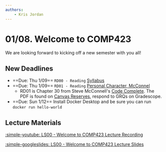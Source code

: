 ```yaml
---
authors:
    - Kris Jordan
---
```


# 01/08. Welcome to COMP423

We are looking forward to kicking off a new semester with you all!

## New Deadlines

* ==Due: Thu 1/09== `RD00 - Reading` [Syllabus](resources/syllabus.md) 
* ==Due: Thu 1/09== `RD01 - Reading` [Personal Character, McConnel](https://canvas.unc.edu) 
    * RD01 is Chapter 30 from Steve McConnell's [Code Complete](https://www.amazon.com/Code-Complete-Practical-Handbook-Construction/dp/0735619670). The PDF is found on [Canvas Reserves](https://canvas.unc.edu), respond to GRQs on Gradescope.
* ==Due: Sun 1/12== Install Docker Desktop and be sure you can run `docker run hello-world`

## Lecture Materials

[:simple-youtube: LS00 - Welcome to COMP423 Lecture Recording](https://youtube.com/live/X8LNwCPPD50?feature=share)

[:simple-googleslides: LS00 - Welcome to COMP423 Lecture Slides](https://docs.google.com/presentation/d/1FvsCvNOcYdnaVfxi3yJNmDMmhc3xtD8wFDrJH4CcsR4/edit?usp=sharing)
